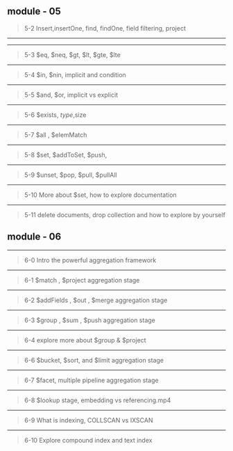 
## module - 05
> 5-2 Insert,insertOne, find, findOne, field filtering, project
---
---
> 5-3 $eq, $neq, $gt, $lt, $gte, $lte

---
> 5-4 $in, $nin, implicit and condition

---
> 5-5 $and, $or, implicit vs explicit

---
> 5-6 $exists, $type,$size

---
> 5-7 $all , $elemMatch

---
> 5-8 $set, $addToSet, $push,

---
> 5-9 $unset, $pop, $pull, $pullAll

---
> 5-10 More about $set, how to explore documentation

---
> 5-11 delete documents, drop collection and how to explore by yourself

## module - 06
---
> 6-0 Intro the powerful aggregation framework

---
> 6-1 $match , $project aggregation stage

---
> 6-2 $addFields , $out , $merge aggregation stage

---
> 6-3 $group , $sum , $push aggregation stage

---
> 6-4 explore more about $group & $project

---
> 6-6 $bucket, $sort, and $limit aggregation stage

---
> 6-7 $facet, multiple pipeline aggregation stage

---
> 6-8 $lookup stage, embedding vs referencing.mp4

---
> 6-9 What is indexing, COLLSCAN vs IXSCAN

---
> 6-10 Explore compound index and text index